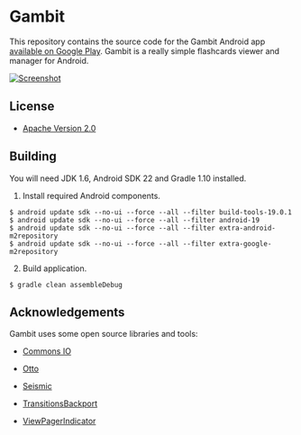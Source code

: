 # Gambit

This repository contains the source code for the Gambit Android app [available on Google Play][Google Play link]. Gambit is a really simple flashcards viewer and manager for Android.

[![Screenshot][Screenshot image]][Google Play link]

## License

* [Apache Version 2.0][Apache license link]

## Building

You will need JDK 1.6, Android SDK 22 and Gradle 1.10 installed.

1. Install required Android components.

  ```
  $ android update sdk --no-ui --force --all --filter build-tools-19.0.1
  $ android update sdk --no-ui --force --all --filter android-19
  $ android update sdk --no-ui --force --all --filter extra-android-m2repository
  $ android update sdk --no-ui --force --all --filter extra-google-m2repository
  ```

2. Build application.

  ```
  $ gradle clean assembleDebug
  ```

## Acknowledgements

Gambit uses some open source libraries and tools:

* [Commons IO][Commons IO link]
* [Otto][Otto link]
* [Seismic][Seismic link]
* [TransitionsBackport][TransitionsBackport link]
* [ViewPagerIndicator][ViewPagerIndicator link]


  [Google Play badge image]: http://www.android.com/images/brand/get_it_on_play_logo_large.png
  [Screenshot image]: https://f.cloud.github.com/assets/200401/2264233/a10084aa-9e6f-11e3-90f7-f4bd5dcceb14.png

  [Google Play link]: https://play.google.com/store/apps/details?id=ru.ming13.gambit
  [Apache license link]: http://www.apache.org/licenses/LICENSE-2.0.html
  [Commons IO link]: http://commons.apache.org/proper/commons-io
  [Otto link]: http://square.github.com/otto
  [Seismic link]: https://github.com/square/seismic
  [TransitionsBackport link]: https://github.com/guerwan/TransitionsBackport
  [ViewPagerIndicator link]: http://viewpagerindicator.com
